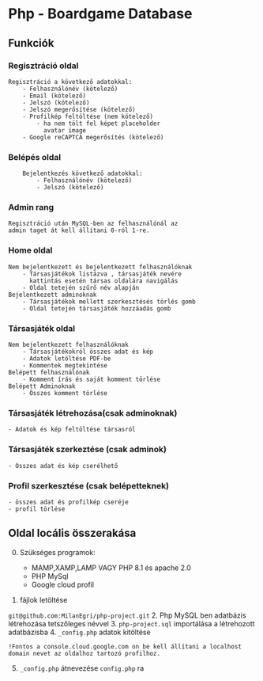# Php - Boardgame Database

## Funkciók

### Regisztráció oldal
    Regisztráció a következő adatokkal:
        - Felhasználónév (kötelező)
        - Email (kötelező)
        - Jelszó (kötelező)
        - Jelszó megerősítése (kötelező)
        - Profilkép feltöltése (nem kötelező)
            - ha nem tölt fel képet placeholder
              avatar image
        - Google reCAPTCA megerősítés (kötelező)
### Belépés oldal
        Bejelentkezés következő adatokkal:
            - Felhasználónév (kötelező)
            - Jelszó (kötelező)
### Admin rang
    Regisztráció után MySQL-ben az felhasználónál az
    admin taget át kell állítani 0-ról 1-re.
### Home oldal
    Nem bejelentkezett és bejelentkezett felhasználóknak
        - Társasjátékok listázva , társasjáték nevére
          kattintás esetén társas oldalára navigálás
        - Oldal tetején szűrő név alapján
    Bejelentkezett adminoknak
        - Társasjátékok mellett szerkesztésés törlés gomb
        - Oldal tetején társasjáték hozzáadás gomb
### Társasjáték oldal
    Nem bejelentkezett felhasználóknak
        - Társasjátékokról összes adat és kép
        - Adatok letöltése PDF-be
        - Kommentek megtekintése
    Belépett felhasználónak
        - Komment írás és saját komment törlése
    Belépett Adminoknak
        - Összes komment törlése
### Társasjáték létrehozása(csak adminoknak)
    - Adatok és kép feltöltése társasról
### Társasjáték szerkeztése (csak adminok)
    - Összes adat és kép cserélhető
### Profil szerkesztése (csak belépetteknek)
    - összes adat és profilkép cseréje
    - profil törlése
        
## Oldal locális összerakása
    
0. Szükséges programok:
    - MAMP,XAMP,LAMP VAGY PHP 8.1 és apache 2.0
    - PHP MySql
    - Google cloud profil
    
1. fájlok letöltése

```git@github.com:MilanEgri/php-project.git```
2. Php MySQL ben adatbázis létrehozása tetszőleges névvel
3.  ```php-project.sql``` importálása a létrehozott adatbázisba
4.  ```_config.php``` adatok kitöltése

    !Fontos a console.cloud.google.com on be kell állítani a localhost domain nevet az oldalhoz tartozó profilhoz.
5.  ```_config.php``` átnevezése ```config.php``` ra
